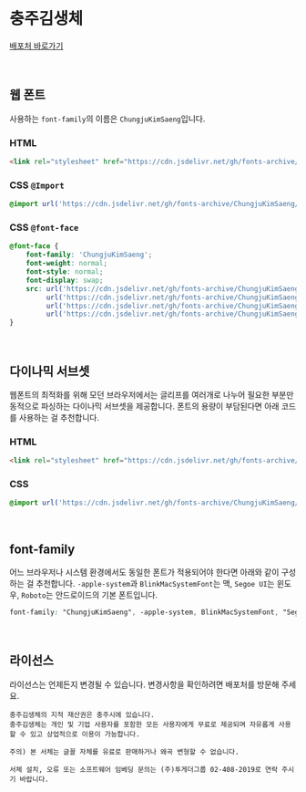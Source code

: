 # 충주김생체

[배포처 바로가기](https://event.chosun.com/100/100font.html)

&nbsp;

## 웹 폰트

사용하는 `font-family`의 이름은 `ChungjuKimSaeng`입니다.

### HTML

```html
<link rel="stylesheet" href="https://cdn.jsdelivr.net/gh/fonts-archive/ChungjuKimSaeng/ChungjuKimSaeng.css" type="text/css"/>
```

### CSS `@Import`

```css
@import url('https://cdn.jsdelivr.net/gh/fonts-archive/ChungjuKimSaeng/ChungjuKimSaeng.css');
```

### CSS `@font-face`

```css
@font-face {
    font-family: 'ChungjuKimSaeng';
    font-weight: normal;
    font-style: normal;
    font-display: swap;
    src: url('https://cdn.jsdelivr.net/gh/fonts-archive/ChungjuKimSaeng/ChungjuKimSaeng.woff2') format('woff2'),
         url('https://cdn.jsdelivr.net/gh/fonts-archive/ChungjuKimSaeng/ChungjuKimSaeng.woff') format('woff'),
         url('https://cdn.jsdelivr.net/gh/fonts-archive/ChungjuKimSaeng/ChungjuKimSaeng.otf') format('opentype'),
         url('https://cdn.jsdelivr.net/gh/fonts-archive/ChungjuKimSaeng/ChungjuKimSaeng.ttf') format('truetype');
}
```

&nbsp;

## 다이나믹 서브셋

웹폰트의 최적화를 위해 모던 브라우저에서는 글리프를 여러개로 나누어 필요한 부분만 동적으로 파싱하는 다이나믹 서브셋을 제공합니다. 폰트의 용량이 부담된다면 아래 코드를 사용하는 걸 추천합니다.

### HTML

```html
<link rel="stylesheet" href="https://cdn.jsdelivr.net/gh/fonts-archive/ChungjuKimSaeng/subsets/ChungjuKimSaeng-dynamic-subset.css" type="text/css"/>
```

### CSS

```css
@import url('https://cdn.jsdelivr.net/gh/fonts-archive/ChungjuKimSaeng/subsets/ChungjuKimSaeng-dynamic-subset.css');
```

&nbsp;

## font-family

어느 브라우저나 시스템 환경에서도 동일한 폰트가 적용되어야 한다면 아래와 같이 구성하는 걸 추천합니다. `-apple-system`과 `BlinkMacSystemFont`는 맥, `Segoe UI`는 윈도우, `Roboto`는 안드로이드의 기본 폰트입니다.


```css
font-family: "ChungjuKimSaeng", -apple-system, BlinkMacSystemFont, "Segoe UI", Roboto, Oxygen, Ubuntu, Cantarell, "Open Sans", "Helvetica Neue", sans-serif;
```

&nbsp;

## 라이선스

라이선스는 언제든지 변경될 수 있습니다. 변경사항을 확인하려면 배포처를 방문해 주세요.

```
충주김생체의 지적 재산권은 충주시에 있습니다.
충주김생체는 개인 및 기업 사용자를 포함한 모든 사용자에게 무료로 제공되며 자유롭게 사용할 수 있고 상업적으로 이용이 가능합니다.

주의) 본 서체는 글꼴 자체를 유료로 판매하거나 왜곡 변형할 수 없습니다.

서체 설치, 오류 또는 소프트웨어 임베딩 문의는 (주)투게더그룹 02-408-2019로 연락 주시기 바랍니다.
```
